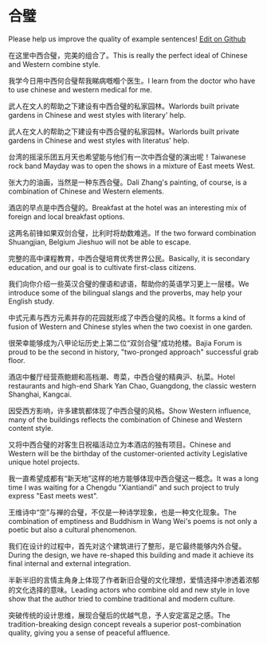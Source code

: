 # 合璧

Please help us improve the quality of example sentences! [Edit on Github](https://github.com/jiyushe/jiyu-example-sentence-source/blob/main/chinese/hebi_1.md)

<p><span class="chinese">在这里中西合璧，完美的组合了。</span><span class="english">This is really the perfect ideal of Chinese and Western combine style.</span></p>

<p><span class="chinese">我学今日用中西何合璧帮我睇病嘅嗰个医生。</span><span class="english">I learn from the doctor who have to use chinese and western medical for me.</span></p>

<p><span class="chinese">武人在文人的帮助之下建设有中西合璧的私家园林。</span><span class="english">Warlords built private gardens in Chinese and west styles with literary' help.</span></p>

<p><span class="chinese">武人在文人的帮助之下建设有中西合璧的私家园林。</span><span class="english">Warlords built private gardens in Chinese and west styles with literatus' help.</span></p>

<p><span class="chinese">台湾的摇滚乐团五月天也希望能与他们有一次中西合璧的演出呢！</span><span class="english">Taiwanese rock band Mayday was to open the shows in a mixture of East meets West.</span></p>

<p><span class="chinese">张大力的油画，当然是一种东西合璧。</span><span class="english">Dali Zhang's painting, of course, is a combination of Chinese and Western elements.</span></p>

<p><span class="chinese">酒店的早点是中西合璧的。</span><span class="english">Breakfast at the hotel was an interesting mix of foreign and local breakfast options.</span></p>

<p><span class="chinese">这两名前锋如果双剑合璧，比利时将劫数难逃。</span><span class="english">If the two forward combination Shuangjian, Belgium Jieshuo will not be able to escape.</span></p>

<p><span class="chinese">完整的高中课程教育，中西合璧培育优秀世界公民。</span><span class="english">Basically, it is secondary education, and our goal is to cultivate first-class citizens.</span></p>

<p><span class="chinese">我们向你介绍一些英汉合璧的俚语和谚语，帮助你的英语学习更上一层楼。</span><span class="english">We introduce some of the bilingual slangs and the proverbs, may help your English study.</span></p>

<p><span class="chinese">中式元素与西方元素并存的花园就形成了中西合璧的风格。</span><span class="english">It forms a kind of fusion of Western and Chinese styles when the two coexist in one garden.</span></p>

<p><span class="chinese">很荣幸能够成为八甲论坛历史上第二位“双剑合璧”成功抢楼。</span><span class="english">Bajia Forum is proud to be the second in history, "two-pronged approach" successful grab floor.</span></p>

<p><span class="chinese">酒店中餐厅经营燕鲍翅和高档潮、粤菜，中西合璧的精典沪、杭菜。</span><span class="english">Hotel restaurants and high-end Shark Yan Chao, Guangdong, the classic western Shanghai, Kangcai.</span></p>

<p><span class="chinese">因受西方影响，许多建筑都体现了中西合璧的风格。</span><span class="english">Show Western influence, many of the buildings reflects the combination of Chinese and Western content style.</span></p>

<p><span class="chinese">又将中西合璧的对客生日祝福活动立为本酒店的独有项目。</span><span class="english">Chinese and Western will be the birthday of the customer-oriented activity Legislative unique hotel projects.</span></p>

<p><span class="chinese">我一直希望成都有“新天地”这样的地方能够体现中西合璧这一概念。</span><span class="english">It was a long time I was waiting for a Chengdu "Xiantiandi" and such project to truly express "East meets west".</span></p>

<p><span class="chinese">王维诗中“空”与禅的合璧，不仅是一种诗学现象，也是一种文化现象。</span><span class="english">The combination of emptiness and Buddhism in Wang Wei's poems is not only a poetic but also a cultural phenomenon.</span></p>

<p><span class="chinese">我们在设计的过程中，首先对这个建筑进行了整形，是它最终能够内外合璧。</span><span class="english">During the design, we have re-shaped this building and made it achieve its final internal and external integration.</span></p>

<p><span class="chinese">半新半旧的言情主角身上体现了作者新旧合璧的文化理想，爱情选择中渗透着浓郁的文化选择的意味。</span><span class="english">Leading actors who combine old and new style in love show that the author tried to combine traditional and modern culture.</span></p>

<p><span class="chinese">突破传统的设计思维，展现合璧后的优越气息，予人安定富足之感。</span><span class="english">The tradition-breaking design concept reveals a superior post-combination quality, giving you a sense of peaceful affluence.</span></p>

